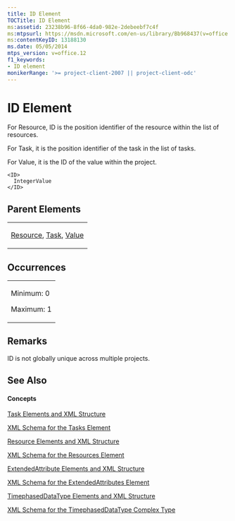 ```yaml
---
title: ID Element
TOCTitle: ID Element
ms:assetid: 23238b96-8f66-4da0-982e-2debeebf7c4f
ms:mtpsurl: https://msdn.microsoft.com/en-us/library/Bb968437(v=office.12)
ms:contentKeyID: 13188130
ms.date: 05/05/2014
mtps_version: v=office.12
f1_keywords:
- ID element
monikerRange: '>= project-client-2007 || project-client-odc'
---
```


# ID Element




For Resource, ID is the position identifier of the resource within the list of resources.

For Task, it is the position identifier of the task in the list of tasks.

For Value, it is the ID of the value within the project.

    <ID>
      IntegerValue
    </ID>

## Parent Elements

<table>
<colgroup>
<col style="width: 100%" />
</colgroup>
<tbody>
<tr class="odd">
<td><p><a href="bb968715(v=office.12).md">Resource</a>, <a href="bb968487(v=office.12).md">Task</a>, <a href="bb968696(v=office.12).md">Value</a></p></td>
</tr>
</tbody>
</table>

## Occurrences

<table>
<colgroup>
<col style="width: 100%" />
</colgroup>
<tbody>
<tr class="odd">
<td><p>Minimum: 0</p>
<p>Maximum: 1</p></td>
</tr>
</tbody>
</table>

## Remarks

ID is not globally unique across multiple projects.

## See Also

#### Concepts

[Task Elements and XML Structure](bb968475\(v=office.12\).md)

[XML Schema for the Tasks Element](bb968415\(v=office.12\).md)

[Resource Elements and XML Structure](bb968445\(v=office.12\).md)

[XML Schema for the Resources Element](bb968511\(v=office.12\).md)

[ExtendedAttribute Elements and XML Structure](bb968579\(v=office.12\).md)

[XML Schema for the ExtendedAttributes Element](bb968705\(v=office.12\).md)

[TimephasedDataType Elements and XML Structure](bb968722\(v=office.12\).md)

[XML Schema for the TimephasedDataType Complex Type](bb968734\(v=office.12\).md)

